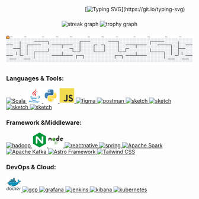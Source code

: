 &nbsp;&nbsp;&nbsp;&nbsp;&nbsp;&nbsp;&nbsp;&nbsp;&nbsp;&nbsp;&nbsp;&nbsp;&nbsp;&nbsp;&nbsp;&nbsp;&nbsp;&nbsp;&nbsp;&nbsp;&nbsp;&nbsp;&nbsp;&nbsp;&nbsp;&nbsp;&nbsp;&nbsp;&nbsp;&nbsp;&nbsp;&nbsp;&nbsp;&nbsp;&nbsp;&nbsp;&nbsp;&nbsp;&nbsp;&nbsp;&nbsp;&nbsp;&nbsp;&nbsp;&nbsp;&nbsp;&nbsp;&nbsp;&nbsp;&nbsp;&nbsp;&nbsp;&nbsp;&nbsp;[![Typing SVG](https://readme-typing-svg.demolab.com?font=Fira+Code&weight=600&pause=1000&color=06940B&center=true&vCenter=true&width=435&lines=Stay+hungry%2C+stay+foolish.)](https://git.io/typing-svg)

###

<div align="center">
  <img src="https://streak-stats.demolab.com?user=maurodesouza&locale=en&mode=daily&theme=dracula&hide_border=false&border_radius=5&order=3" height="150" alt="streak graph"  />
  <img src="https://github-profile-trophy.vercel.app?username=maurodesouza&theme=dracula&column=-1&row=1&margin-w=8&margin-h=8&no-bg=false&no-frame=false&order=4" height="150" alt="trophy graph"  />
</div>

###
<picture>
  <source media="(prefers-color-scheme: dark)" srcset="https://raw.githubusercontent.com/ArtistSu/ArtistSu/output/pacman-contribution-graph-dark.svg">
  <source media="(prefers-color-scheme: light)" srcset="https://raw.githubusercontent.com/ArtistSu/ArtistSu/output/pacman-contribution-graph.svg">
  <img alt="pacman contribution graph" src="https://raw.githubusercontent.com/ArtistSu/ArtistSu/output/pacman-contribution-graph.svg">
</picture>

###

<h3 align="left">Languages & Tools:</h3>
<p align="left">
  <a href="https://www.scala-lang.org/" target="_blank" rel="noreferrer"> <img src="https://icon.icepanel.io/Technology/svg/Scala.svg" alt="Scala" width="40" height="40"/> </a>
    <a href="https://www.java.com" target="_blank" rel="noreferrer">
    <img
      src="https://raw.githubusercontent.com/devicons/devicon/master/icons/java/java-original.svg"
      alt="java"
      width="40"
      height="40"
    />
  </a>
    <a href="https://www.python.org" target="_blank" rel="noreferrer">
    <img
      src="https://raw.githubusercontent.com/devicons/devicon/master/icons/python/python-original.svg"
      alt="python"
      width="40"
      height="40"
    />
  </a>
    <a href="https://developer.mozilla.org/en-US/docs/Web/JavaScript" target="_blank" rel="noreferrer"> <img src="https://raw.githubusercontent.com/devicons/devicon/master/icons/javascript/javascript-original.svg" alt="javascript" width="40" height="40"/> </a>
    <a href="https://www.figma.com/" target="_blank" rel="noreferrer"> 
        <img src="https://www.vectorlogo.zone/logos/figma/figma-icon.svg" alt="figma" width="40" height="40"/> 
    </a> 
    <a href="https://postman.com" target="_blank" rel="noreferrer"> 
        <img src="https://www.vectorlogo.zone/logos/getpostman/getpostman-icon.svg" alt="postman" width="40" height="40"/> 
    </a> 
    <a href="https://www.sketch.com/" target="_blank" rel="noreferrer"> 
        <img src="https://www.vectorlogo.zone/logos/sketchapp/sketchapp-icon.svg" alt="sketch" width="40" height="40"/> 
    </a>
  <a href="https://www.jetbrains.com/idea/" target="_blank" rel="noreferrer"> 
        <img src="https://icon.icepanel.io/Technology/svg/IntelliJ-IDEA.svg" alt="sketch" width="40" height="40"/> 
    </a>
    <a href=https://www.jetbrains.com/pycharm/?source=google&medium=cpc&campaign=EMEA_en_GB_PyCharm_Branded&term=pycharm&content=698987581401&gad_source=1&gad_campaignid=14123077093&gbraid=0AAAAADloJzikx66rm5EXDgzJfJgaCVgeU&gclid=Cj0KCQjwrJTGBhCbARIsANFBfgtX4PvIwksBzgrDmWvSI0rAaSIk7nX-6fTQ6R8RJfbfTULzUeSM5D8aAmhqEALw_wcB" target="_blank" rel="noreferrer"> 
        <img src="https://icon.icepanel.io/Technology/svg/PyCharm.svg" alt="sketch" width="40" height="40"/> 
    </a>
      <a href="https://www.jetbrains.com/datagrip/" target="_blank" rel="noreferrer"> 
        <img src="https://icon.icepanel.io/Technology/svg/DataGrip.svg" alt="sketch" width="40" height="40"/> 
    </a>
</p>

###

<h3 align="left">Framework &Middleware:</h3>
<p align="left">
    <a href="https://hadoop.apache.org/" target="_blank" rel="noreferrer"> <img src="https://www.vectorlogo.zone/logos/apache_hadoop/apache_hadoop-icon.svg" alt="hadoop" width="40" height="40"/> </a> <a href="https://www.nginx.com" target="_blank" rel="noreferrer"> <img src="https://raw.githubusercontent.com/devicons/devicon/master/icons/nginx/nginx-original.svg" alt="nginx" width="40" height="40"/> </a> <a href="https://nodejs.org" target="_blank" rel="noreferrer"> <img src="https://raw.githubusercontent.com/devicons/devicon/master/icons/nodejs/nodejs-original-wordmark.svg" alt="nodejs" width="40" height="40"/> </a> <a href="https://reactnative.dev/" target="_blank" rel="noreferrer"> <img src="https://reactnative.dev/img/header_logo.svg" alt="reactnative" width="40" height="40"/> </a> <a href="https://spring.io/" target="_blank" rel="noreferrer"> <img src="https://www.vectorlogo.zone/logos/springio/springio-icon.svg" alt="spring" width="40" height="40"/> <a href="https://spark.apache.org/" target="_blank" rel="noreferrer"> <img src="https://icon.icepanel.io/Technology/svg/Apache-Spark.svg" alt="Apache Spark" width="40" height="40"/> <a href="https://kafka.apache.org/" target="_blank" rel="noreferrer">
  <img src="https://icon.icepanel.io/Technology/svg/Apache-Kafka.svg" alt="Apache Kafka" width="40" height="40"/>
</a><a href="https://astro.build/" target="_blank" rel="noreferrer"> <img src="https://icon.icepanel.io/Technology/svg/Astro.svg" alt="Astro Framework" width="40" height="40"/> </a> <a href="https://tailwindcss.com/docs/installation/tailwind-cli" target="_blank" rel="noreferrer"> <img src="https://icon.icepanel.io/Technology/svg/Tailwind-CSS.svg" alt="Tailwind CSS" width="40" height="40"/> </a>
      
</p>

###
<h3 align="left">DevOps & Cloud:</h3>
<p align="left"> <a href="https://www.docker.com/" target="_blank" rel="noreferrer"> <img src="https://raw.githubusercontent.com/devicons/devicon/master/icons/docker/docker-original-wordmark.svg" alt="docker" width="40" height="40"/> </a> <a href="https://cloud.google.com" target="_blank" rel="noreferrer"> <img src="https://www.vectorlogo.zone/logos/google_cloud/google_cloud-icon.svg" alt="gcp" width="40" height="40"/> </a> <a href="https://grafana.com" target="_blank" rel="noreferrer"> <img src="https://www.vectorlogo.zone/logos/grafana/grafana-icon.svg" alt="grafana" width="40" height="40"/> </a> <a href="https://www.jenkins.io" target="_blank" rel="noreferrer"> <img src="https://www.vectorlogo.zone/logos/jenkins/jenkins-icon.svg" alt="jenkins" width="40" height="40"/> </a> <a href="https://www.elastic.co/kibana" target="_blank" rel="noreferrer"> <img src="https://www.vectorlogo.zone/logos/elasticco_kibana/elasticco_kibana-icon.svg" alt="kibana" width="40" height="40"/> </a> <a href="https://kubernetes.io" target="_blank" rel="noreferrer"> <img src="https://www.vectorlogo.zone/logos/kubernetes/kubernetes-icon.svg" alt="kubernetes" width="40" height="40"/> </a> </p>
</br>


